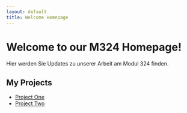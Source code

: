 ```yaml
---
layout: default
title: Welcome Homepage
---
```


# Welcome to our M324 Homepage!

Hier werden Sie Updates zu unserer Arbeit am Modul 324 finden.

## My Projects
- [Project One](#)
- [Project Two](#)
